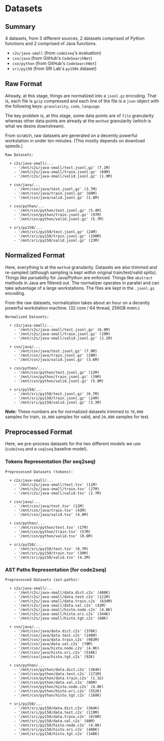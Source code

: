 # Datasets

## Summary

4 datasets, from 3 different sources, 2 datasets comprised of
Python functions and 2 comprised of Java functions.

- `c2s/java-small` (from `code2seq`'s evaluation)
- `csn/java` (from GitHub's `CodeSearchNet`) 
- `csn/python` (from GitHub's `CodeSearchNet`)
- `sri/py150` (from SRI Lab's `py150k` dataset)

## Raw Format

Already, at this stage, things are normalized into a `jsonl.gz` encoding. That is,
each file is `gzip` compressed and each line of the file is a `json` object with the
following keys: `granularity`, `code`, `language`.

The key problem is, at this stage, some data points are of `file` granularity whereas
other data points are already at the `method` granularity (which is what we desire
downstream).

From scratch, raw datasets are generated on a decently powerful workstation in under ten minutes. (This mostly depends on download speeds.)

```
Raw Datasets:

  + c2s/java-small/...
    - '/mnt/c2s/java-small/test.jsonl.gz' (7.1M)
    - '/mnt/c2s/java-small/train.jsonl.gz' (69M)
    - '/mnt/c2s/java-small/valid.jsonl.gz' (1.9M)

  + csn/java/...
    - '/mnt/csn/java/test.jsonl.gz' (3.7M)
    - '/mnt/csn/java/train.jsonl.gz' (60M)
    - '/mnt/csn/java/valid.jsonl.gz' (1.8M)

  + csn/python/...
    - '/mnt/csn/python/test.jsonl.gz' (5.4M)
    - '/mnt/csn/python/train.jsonl.gz' (97M)
    - '/mnt/csn/python/valid.jsonl.gz' (5.7M)

  + sri/py150/...
    - '/mnt/sri/py150/test.jsonl.gz' (24M)
    - '/mnt/sri/py150/train.jsonl.gz' (190M)
    - '/mnt/sri/py150/valid.jsonl.gz' (23M)
```

## Normalized Format

Here, everything is at the `method` granularity. Datasets are also trimmed and re-sampled (although sampling is kept within original train/test/valid splits). Things like parsability for Java/Python are enforced. Things like `abstract` methods
in Java are filtered out. The normalizer operates in parallel and can take advantage of a large workstations. The files are kept in the `.jsonl.gz` encoding.

From the raw datasets, normalization takes about an hour on a decently powerful workstation machine. (32 core / 64 thread, 256GB mem.)

```
Normalized Datasets:

  + c2s/java-small/...
    - '/mnt/c2s/java-small/test.jsonl.gz' (6.8M)
    - '/mnt/c2s/java-small/train.jsonl.gz' (19M)
    - '/mnt/c2s/java-small/valid.jsonl.gz' (2.1M)
  
  + csn/java/...
    - '/mnt/csn/java/test.jsonl.gz' (7.9M)
    - '/mnt/csn/java/train.jsonl.gz' (28M)
    - '/mnt/csn/java/valid.jsonl.gz' (3.6M)

  + csn/python/...
    - '/mnt/csn/python/test.jsonl.gz' (12M)
    - '/mnt/csn/python/train.jsonl.gz' (39M)
    - '/mnt/csn/python/valid.jsonl.gz' (5.9M)

  + sri/py150/...
    - '/mnt/sri/py150/test.jsonl.gz' (6.7M)
    - '/mnt/sri/py150/train.jsonl.gz' (24M)
    - '/mnt/sri/py150/valid.jsonl.gz' (3.3M)
```

***Note:*** These numbers are for normalized datasets trimmed to `70,000` samples for train, `10,000` samples for valid, and `20,000` samples for test.

## Preprocessed Format

Here, we pre-process datasets for the two different models we use (`code2seq` and a `seq2seq` baseline model).

### Tokens Representation (for seq2seq)

```
Preprocessed Datasets (tokens):

  + c2s/java-small/...
    - '/mnt/c2s/java-small/test.tsv' (11M)
    - '/mnt/c2s/java-small/train.tsv' (27M)
    - '/mnt/c2s/java-small/valid.tsv' (2.7M)

  + csn/java/...
    - '/mnt/csn/java/test.tsv' (12M)
    - '/mnt/csn/java/train.tsv' (41M)
    - '/mnt/csn/java/valid.tsv' (4.9M)

  + csn/python/...
    - '/mnt/csn/python/test.tsv' (17M)
    - '/mnt/csn/python/train.tsv' (57M)
    - '/mnt/csn/python/valid.tsv' (8.6M)

  + sri/py150/...
    - '/mnt/sri/py150/test.tsv' (8.7M)
    - '/mnt/sri/py150/train.tsv' (30M)
    - '/mnt/sri/py150/valid.tsv' (4.2M)
```

### AST Paths Representation (for code2seq)

```
Preprocessed Datasets (ast-paths):

  + c2s/java-small/...
    - '/mnt/c2s/java-small/data.dict.c2s' (408K)
    - '/mnt/c2s/java-small/data.test.c2s' (121M)
    - '/mnt/c2s/java-small/data.train.c2s' (634M)
    - '/mnt/c2s/java-small/data.val.c2s' (42M)
    - '/mnt/c2s/java-small/histo.node.c2s' (4.0K)
    - '/mnt/c2s/java-small/histo.ori.c2s' (344K)
    - '/mnt/c2s/java-small/histo.tgt.c2s' (68K)

  + csn/java/...
    - '/mnt/csn/java/data.dict.c2s' (376K)
    - '/mnt/csn/java/data.test.c2s' (146M)
    - '/mnt/csn/java/data.train.c2s' (903M)
    - '/mnt/csn/java/data.val.c2s' (70M)
    - '/mnt/csn/java/histo.node.c2s' (4.0K)
    - '/mnt/csn/java/histo.ori.c2s' (516K)
    - '/mnt/csn/java/histo.tgt.c2s' (92K)

  + csn/python/...
    - '/mnt/csn/python/data.dict.c2s' (364K)
    - '/mnt/csn/python/data.test.c2s' (171M)
    - '/mnt/csn/python/data.train.c2s' (1.1G)
    - '/mnt/csn/python/data.val.c2s' (86M)
    - '/mnt/csn/python/histo.node.c2s' (4.0K)
    - '/mnt/csn/python/histo.ori.c2s' (552K)
    - '/mnt/csn/python/histo.tgt.c2s' (168K)

  + sri/py150/...
    - '/mnt/sri/py150/data.dict.c2s' (364K)
    - '/mnt/sri/py150/data.test.c2s' (119M)
    - '/mnt/sri/py150/data.train.c2s' (678M)
    - '/mnt/sri/py150/data.val.c2s' (60M)
    - '/mnt/sri/py150/histo.node.c2s' (4.0K)
    - '/mnt/sri/py150/histo.ori.c2s' (408K)
    - '/mnt/sri/py150/histo.tgt.c2s' (148K)
```

